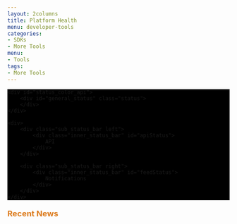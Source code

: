 ```yaml
---
layout: 2columns
title: Platform Health
menu: developer-tools
categories: 
- SDKs 
- More Tools
menu: 
- Tools
tags: 
- More Tools
---
```

<script src="/javascripts/twitter.js">
</script>


<div class="status_bar">
    
    <div id="status_color_api">
        <div id="general_status" class="status">
        </div>
    </div>

    <div>
        <div class="sub_status_bar left">
            <div class="inner_status_bar" id="apiStatus">
                API
            </div>
        </div>

        <div class="sub_status_bar right">
            <div class="inner_status_bar" id="feedStatus">
                Notifications
            </div>
        </div>
    </div>
</div>

<div class="ch-g1">
    <div class="SubTitles">Recent News</div>
    <div id="lastTweets"></div>
</div>
     

<style>

.status {
    padding: 5%; 
    font-size: 24px;
    font-weight: bold;
    color: #FFF;
    margin: auto;
    display: block;
    width: 55%;
}

.sub_status_bar {
    width:49.8%; 
    color: #FFF; 
    padding-top: 2%;
    padding-bottom: 2%;
    margin-top: 0.5%;
    background: -moz-linear-gradient(top, #3A3A3A 0%, #444 100%);
    background: -webkit-linear-gradient(top, #3A3A3A 0%, #444 100%);
    background: -o-linear-gradient(top, #3A3A3A 0%, #444 100%);
    background: -ms-linear-gradient(top, #3A3A3A 0%, #444 100%);
    background: linear-gradient(top, #3A3A3A 0%, #444 100%);
}

.left {
    float: left;
}

.right {
    float: right;
}

.inner_status_bar {
    width: 70%;
    margin: auto;
    display: block;
    font-size: 20px;
}

.inner_status_bar img{
    margin-right: 5%;
}

.status_bar {
    width: 100%;
    margin-bottom: 20px;
    background-color: #000;
}

.SubTitles {
    color: #DC7B1C; 
    font-size: 18px; 
    font-weight: bold; 
    padding-bottom: 15px;
    margin-top: 20px;
}

.red {
    background-color: #FF7773;
}

.yellow {
    background-color: #FFDA40;
}

.green {
    background-color: #74E868;
}

#lastTweets {
    width: 600px;
    font-family: georgia;
    font-size: 15px;
    color: #333333;
    padding: 10px;
}
 
#lastTweets .tweet {
    margin: 0 auto 15px auto;
    padding: 0 0 15px 0;
    border-bottom: 1px dotted #ccc;
}
 
#lastTweets .tweet a {
    text-decoration: none;
    color: #13c9d0;
}
 
#lastTweets .tweet a:hover {
    text-decoration: underline;
}
 
#lastTweets .tweet .time {
    font-size: 10px;
    font-style: italic;
    color: #666666;
}

</style>

